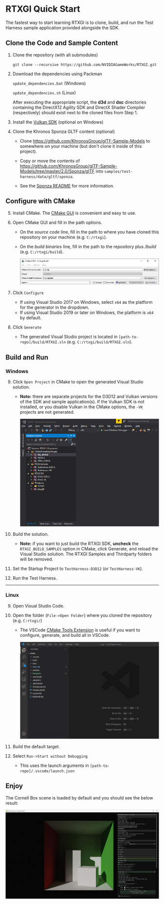 # RTXGI Quick Start

The fastest way to start learning RTXGI is to clone, build, and run the Test Harness sample application provided alongside the SDK.

## Clone the Code and Sample Content

1. Clone the repository (with all submodules)

    `git clone --recursive https://github.com/NVIDIAGameWorks/RTXGI.git`

2. Download the dependencies using Packman

    `update_dependencies.bat` (Windows)

    `update_dependencies.sh` (Linux)

    After executing the appropriate script, the **d3d** and **dxc** directories containing the DirectX12 Agility SDK and DirectX Shader Compiler (respectively) should exist next to the cloned files from Step 1.

3. Install the [Vulkan SDK](https://vulkan.lunarg.com/sdk/home) (optional on Windows)

4. Clone the Khronos Sponza GLTF content (optional)

     * Clone https://github.com/KhronosGroup/glTF-Sample-Models to somewhere on your machine (but don't clone it inside of this project).

    * Copy or move the contents of https://github.com/KhronosGroup/glTF-Sample-Models/tree/master/2.0/Sponza/glTF into `samples/test-harness/data/gltf/sponza`.

    * See the [Sponza README](../samples/test-harness/data/gltf/sponza/README.md) for more information.

## Configure with CMake

5. Install CMake. The [CMake GUI](https://cmake.org/download/) is convenient and easy to use.

6. Open CMake GUI and fill in the path options.

   * On the *source code* line, fill in the path to where you have cloned this  repository on your machine (e.g. `C:/rtxgi`).
   * On the *build binaries* line, fill in the path to the repository plus */build* (e.g. `C:/rtxgi/build`).

     ![CMake paths](images/cmake.jpg)

7. Click `Configure`
   * If using Visual Studio 2017 on Windows, select `x64` as the platform for the generator in the dropdown.
   * If using Visual Studio 2019 or later on Windows, the platform is `x64` by default.

8. Click `Generate`
   * The generated Visual Studio project is located in `[path-to-repo]/build/RTXGI.sln` (e.g. `C:/rtxgi/build/RTXGI.sln`).

## Build and Run

### Windows

9. Click `Open Project` in CMake to open the generated Visual Studio solution.

   * **Note:** there are separate projects for the D3D12 and Vulkan versions of the SDK and sample application(s). If the Vulkan SDK is not installed, or you disable Vulkan in the CMake options, the `-VK` projects are not generated.

     ![CMake paths](images/vs17.jpg)

10. Build the solution.

    * **Note:** if you want to just build the RTXGI SDK, **uncheck** the `RTXGI_BUILD_SAMPLES` option in CMake, click Generate, and reload the Visual Studio solution. The RTXGI Samples and Thirdparty folders will be removed.

11. Set the Startup Project to `TestHarness-D3D12` (or `TestHarness-VK`).

12. Run the Test Harness.

---

### Linux

9. Open Visual Studio Code.

10. Open the folder (```File->Open Folder```) where you cloned the repository (e.g. `C:rtxgi/`)

       * The VSCode [CMake Tools Extension](https://marketplace.visualstudio.com/items?itemName=ms-vscode.cmake-tools) is useful if you want to configure, generate, and build all in VSCode.

         ![Visual Studio Code](images/vscode.jpg)

11. Build the default target.

12. Select `Run->Start without Debugging`

       * This uses the launch arguments in `[path-to-repo]/.vscode/launch.json`

## Enjoy

The Cornell Box scene is loaded by default and you should see the below result:

![CMake paths](images/rtxgi-cornell.jpg)
